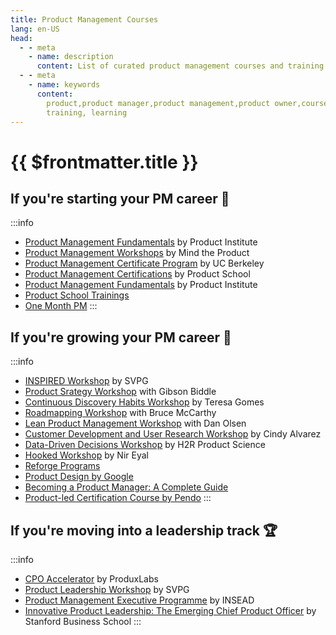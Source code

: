 ```yaml
---
title: Product Management Courses
lang: en-US
head:
  - - meta
    - name: description
      content: List of curated product management courses and training
  - - meta
    - name: keywords
      content:
        product,product manager,product management,product owner,courses,
        training, learning
---
```


# {{ $frontmatter.title }}

## If you're starting your PM career :muscle:

:::info

- [Product Management Fundamentals](https://productinstitute.com/) by Product
  Institute
- [Product Management Workshops](https://www.mindtheproduct.com/product-management-training/)
  by Mind the Product
- [Product Management Certificate Program](https://executive.berkeley.edu/programs/product-management)
  by UC Berkeley
- [Product Management Certifications](https://productschool.com/product-management-certification)
  by Product School
- [Product Management Fundamentals](https://productinstitute.com/) by Product
  Institute
- [Product School Trainings](https://productschool.com/)
- [One Month PM](https://onemonthpm.com/) 
  :::

## If you're growing your PM career :rocket:

:::info

- [INSPIRED Workshop](https://www.svpg.com/inspired-workshop/) by SVPG
- [Product Srategy Workshop](https://www.gibsonbiddle.com/workshops) with Gibson
  Biddle
- [Continuous Discovery Habits Workshop](https://www.producttalk.org/workshops/)
  by Teresa Gomes
- [Roadmapping Workshop](https://www.productculture.org/workshops) with Bruce
  McCarthy
- [Lean Product Management Workshop](https://dan-olsen.com/workshops/) with Dan
  Olsen
- [Customer Development and User Research Workshop](https://www.cindyalvarez.com/workshops/)
  by Cindy Alvarez
- [Data-Driven Decisions Workshop](https://www.h2rproductscience.com/data-driven-product-decisions-workshop)
  by H2R Product Science
- [Hooked Workshop](https://www.nirandfar.com/hooked-workshop/) by Nir Eyal
- [Reforge Programs](https://www.reforge.com/all-programs) 
- [Product Design by Google](https://www.udacity.com/course/product-design--ud509) 
- [Becoming a Product Manager: A Complete Guide](https://www.linkedin.com/learning/paths/become-a-product-manager-2) 
- [Product-led Certification Course by Pendo](https://www.productledcertified.com/get-started) 
  :::

## If you're moving into a leadership track :trophy:

:::info

- [CPO Accelerator](https://www.cpoaccelerator.com/) by ProduxLabs
- [Product Leadership Workshop](https://www.svpg.com/empowered-workshop/) by
  SVPG
- [Product Management Executive Programme](https://www.insead.edu/executive-education/partner-programmes/product-management-executive-overview)
  by INSEAD
- [Innovative Product Leadership: The Emerging Chief Product Officer](https://www.gsb.stanford.edu/exec-ed/programs/innovative-product-leadership)
  by Stanford Business School 
  :::
